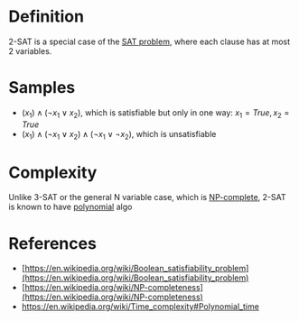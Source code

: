# Definition

2-SAT is a special case of the [SAT problem](https://en.wikipedia.org/wiki/Boolean_satisfiability_problem), where each clause has at most 2 variables. 

# Samples

- $(x_1) \land (\neg x_1 \lor x_2)$, which is satisfiable but only in one way: $x_1 = True, x_2 = True$
- $(x_1) \land (\neg x_1 \lor x_2) \land (\neg x_1 \lor \neg x_2)$, which is unsatisfiable

# Complexity

Unlike 3-SAT or the general N variable case, which is [NP-complete](https://en.wikipedia.org/wiki/NP-completeness), 2-SAT is known to have [polynomial](https://en.wikipedia.org/wiki/Time_complexity#Polynomial_time) algo

# References

- [https://en.wikipedia.org/wiki/Boolean_satisfiability_problem](https://en.wikipedia.org/wiki/Boolean_satisfiability_problem)
- [https://en.wikipedia.org/wiki/NP-completeness](https://en.wikipedia.org/wiki/NP-completeness)
- https://en.wikipedia.org/wiki/Time_complexity#Polynomial_time
